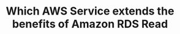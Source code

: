 ---
layout: answer
title: "Which AWS Service extends the benefits of Amazon RDS Read "
blurb: "One of the primary features of Amazon Aurora is to provide an SSD-backed storage layer for Amazon RDS Read Replicas. Amazon Aurora replicas share the sa"
quid: 24
---